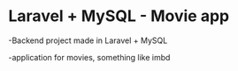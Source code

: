 # Laravel + MySQL - Movie app
 -Backend project made in Laravel + MySQL

 -application for movies, something like imbd
 

